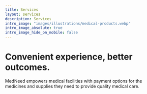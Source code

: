 ```yaml
---
title: Services
layout: services
description: Services
intro_image: "images/illustrations/medical-products.webp"
intro_image_absolute: true
intro_image_hide_on_mobile: false
---
```


# Convenient experience, better outcomes.

MedNeed empowers medical facilities with payment options for the medicines and supplies they need to provide quality medical care.